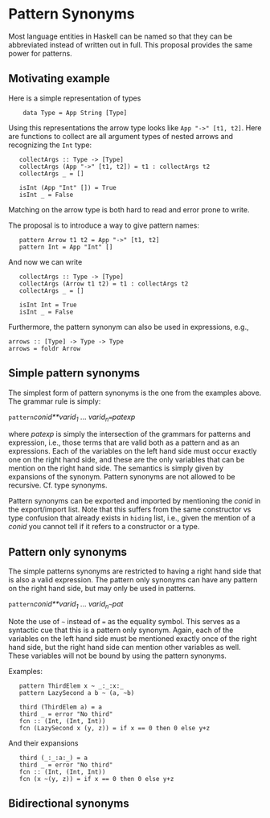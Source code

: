 # Pattern Synonyms


Most language entities in Haskell can be named so that they can be abbreviated instead of written out in full.
This proposal provides the same power for patterns.

## Motivating example


Here is a simple representation of types

```wiki
    data Type = App String [Type]
```


Using this representations the arrow type looks like `App "->" [t1, t2]`.
Here are functions to collect are all argument types of nested arrows and recognizing the `Int` type:

```wiki
   collectArgs :: Type -> [Type]
   collectArgs (App "->" [t1, t2]) = t1 : collectArgs t2
   collectArgs _ = []

   isInt (App "Int" []) = True
   isInt _ = False
```


Matching on the arrow type is both hard to read and error prone to write.


The proposal is to introduce a way to give pattern names:

```wiki
   pattern Arrow t1 t2 = App "->" [t1, t2]
   pattern Int = App "Int" []
```


And now we can write

```wiki
   collectArgs :: Type -> [Type]
   collectArgs (Arrow t1 t2) = t1 : collectArgs t2
   collectArgs _ = []

   isInt Int = True
   isInt _ = False
```


Furthermore, the pattern synonym can also be used in expressions, e.g.,

```wiki
arrows :: [Type] -> Type -> Type
arrows = foldr Arrow
```

## Simple pattern synonyms


The simplest form of pattern synonyms is the one from the examples above.  The grammar rule is simply:

`pattern`*conid**varid<sub>1</sub>* ... *varid<sub>n</sub>*`=`*patexp*


where *patexp* is simply the intersection of the grammars for patterns and expression, i.e., those terms that are valid both as a pattern and as an expressions.
Each of the variables on the left hand side must occur exactly one on the right hand side, and these are the only variables that can be mention on the right hand side.  The semantics is simply given by expansions of the synonym.
Pattern synonyms are not allowed to be recursive.  Cf. type synonyms.


Pattern synonyms can be exported and imported by mentioning the *conid* in the export/import list.  Note that this suffers from the same constructor vs type confusion that already exists in `hiding` list, i.e., given the mention of a *conid* you cannot tell if it refers to a constructor or a type.

## Pattern only synonyms


The simple patterns synonyms are restricted to having a right hand side that is also a valid expression.
The pattern only synonyms can have any pattern on the right hand side, but may only be used in patterns.

`pattern`*conid**varid<sub>1</sub>* ... *varid<sub>n</sub>*`~`*pat*


Note the use of `~` instead of `=` as the equality symbol.  This serves as a syntactic cue that this is a pattern only synonym.
Again, each of the variables on the left hand side must be mentioned exactly once of the right hand side, but the right hand side can mention other variables as well.  These variables will not be bound by using the pattern synonyms.


Examples:

```wiki
   pattern ThirdElem x ~ _:_:x:_
   pattern LazySecond a b ~ (a, ~b)

   third (ThirdElem a) = a
   third _ = error "No third"
   fcn :: (Int, (Int, Int))
   fcn (LazySecond x (y, z)) = if x == 0 then 0 else y+z
```


And their expansions

```wiki
   third (_:_:a:_) = a
   third _ = error "No third"
   fcn :: (Int, (Int, Int))
   fcn (x ~(y, z)) = if x == 0 then 0 else y+z
```

## Bidirectional synonyms